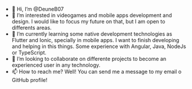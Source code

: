 - 👋 Hi, I’m @DeuneB07
- 👀 I’m interested in videogames and mobile apps development and design. I would like to focus my future on that, but I am open to differents areas. 
- 🌱 I’m currently learning some native development technologies as Flutter and Ionic, specially in mobile apps. I want to finish developing and helping in this things. Some experience with Angular, Java, NodeJs or TypeScript.
- 💞️ I’m looking to collaborate on differente projects to become an experienced user in any technology. 
- 📫 How to reach me? Well! You can send me a message to my email o GitHub profile! 

<!---
DeuneB07/DeuneB07 is a ✨ special ✨ repository because its `README.md` (this file) appears on your GitHub profile.
You can click the Preview link to take a look at your changes.
--->
